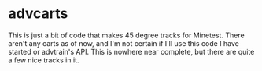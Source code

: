 # advcarts

This is just a bit of code that makes 45 degree tracks for Minetest.
There aren't any carts as of now, and I'm not certain if I'll use this code I have started or advtrain's API.
This is nowhere near complete, but there are quite a few nice tracks in it.
